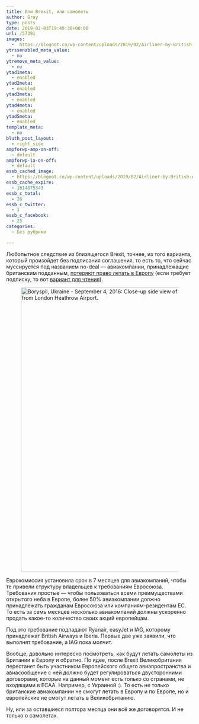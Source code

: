```yaml
---
title: Или Brexit, или самолеты
author: Gray
type: posts
date: 2019-02-03T19:49:38+00:00
url: /57391
images:
  -  https://blognot.co/wp-content/uploads/2019/02/Airliner-by-British-Airways-close-up-view-600414066_1368x769.jpeg
ytrssenabled_meta_value:
  - no
ytremove_meta_value:
  - no
ytad1meta:
  - enabled
ytad2meta:
  - enabled
ytad3meta:
  - enabled
ytad4meta:
  - enabled
ytad5meta:
  - enabled
template_meta:
  - no
bluth_post_layout:
  - right_side
ampforwp-amp-on-off:
  - default
ampforwp-ia-on-off:
  - default
essb_cached_image:
  - https://blognot.co/wp-content/uploads/2019/02/Airliner-by-British-Airways-close-up-view-600414066_1368x769.jpeg
essb_cache_expire:
  - 1614875343
essb_c_total:
  - 26
essb_c_twitter:
  - 1
essb_c_facebook:
  - 25
categories:
  - Без рубрики

---
```








Любопытное следствие из близящегося Brexit, точнее, из того варианта, который произойдет без подписания соглашения, то есть то, что сейчас муссируется под названием no-deal — авиакомпании, принадлежащие британским подданным, [потеряют право летать в Европу][1] (если требует подписку, то вот [вариант для чтения][2]). 

<div class="wp-block-image">
  <figure class="aligncenter"><img data-attachment-id="57392" data-permalink="https://blognot.co/57391/airliner-by-british-airways-close-up-view-600414066_1368x769" data-orig-file="https://i2.wp.com/blognot.co/wp-content/uploads/2019/02/Airliner-by-British-Airways-close-up-view-600414066_1368x769.jpeg?fit=1365%2C768&ssl=1" data-orig-size="1365,768" data-comments-opened="1" data-image-meta="{&quot;aperture&quot;:&quot;7.1&quot;,&quot;credit&quot;:&quot;Getty Images&quot;,&quot;camera&quot;:&quot;SLT-A37&quot;,&quot;caption&quot;:&quot;Boryspil, Ukraine - September 4, 2016: Close-up side view of passenger aircraft Airbus A320 by British Airways Copy Space. Airbus A320-232 (G-EUUP) in International Airport Boryspil after the landing from London Heathrow Airport.&quot;,&quot;created_timestamp&quot;:&quot;1472994624&quot;,&quot;copyright&quot;:&quot;Leit_Wolf&quot;,&quot;focal_length&quot;:&quot;160&quot;,&quot;iso&quot;:&quot;100&quot;,&quot;shutter_speed&quot;:&quot;0.00125&quot;,&quot;title&quot;:&quot;Airliner by British Airways close-up view&quot;,&quot;orientation&quot;:&quot;1&quot;}" data-image-title="Airliner-by-British-Airways-close-up-view-600414066_1368x769" data-image-description="" data-medium-file="https://i2.wp.com/blognot.co/wp-content/uploads/2019/02/Airliner-by-British-Airways-close-up-view-600414066_1368x769.jpeg?fit=300%2C169&ssl=1" data-large-file="https://i2.wp.com/blognot.co/wp-content/uploads/2019/02/Airliner-by-British-Airways-close-up-view-600414066_1368x769.jpeg?fit=740%2C416&ssl=1" width="1365" height="768" src="https://i0.wp.com/blognot.co/wp-content/uploads/2019/02/Airliner-by-British-Airways-close-up-view-600414066_1368x769.jpeg?fit=740%2C416&ssl=1" alt="Boryspil, Ukraine - September 4, 2016: Close-up side view of passenger aircraft Airbus A320 by British Airways Copy Space. Airbus A320-232 (G-EUUP) in International Airport Boryspil after the landing from London Heathrow Airport." class="wp-image-57392" srcset="https://i2.wp.com/blognot.co/wp-content/uploads/2019/02/Airliner-by-British-Airways-close-up-view-600414066_1368x769.jpeg?w=1365&ssl=1 1365w, https://i2.wp.com/blognot.co/wp-content/uploads/2019/02/Airliner-by-British-Airways-close-up-view-600414066_1368x769.jpeg?resize=300%2C169&ssl=1 300w, https://i2.wp.com/blognot.co/wp-content/uploads/2019/02/Airliner-by-British-Airways-close-up-view-600414066_1368x769.jpeg?resize=768%2C432&ssl=1 768w, https://i2.wp.com/blognot.co/wp-content/uploads/2019/02/Airliner-by-British-Airways-close-up-view-600414066_1368x769.jpeg?resize=1024%2C576&ssl=1 1024w, https://i2.wp.com/blognot.co/wp-content/uploads/2019/02/Airliner-by-British-Airways-close-up-view-600414066_1368x769.jpeg?resize=700%2C394&ssl=1 700w, https://i2.wp.com/blognot.co/wp-content/uploads/2019/02/Airliner-by-British-Airways-close-up-view-600414066_1368x769.jpeg?resize=800%2C450&ssl=1 800w, https://i2.wp.com/blognot.co/wp-content/uploads/2019/02/Airliner-by-British-Airways-close-up-view-600414066_1368x769.jpeg?w=1200&ssl=1 1200w" sizes="(max-width: 740px) 100vw, 740px" /></figure>


Еврокомиссия установила срок в 7 месяцев для авиакомпаний, чтобы те привели структуру владельцев к требованиям Евросоюза. Требования простые — чтобы пользоваться всеми преимуществами открытого неба в Европе, более 50% авиакомпании должно принадлежать гражданам Евросоюза или компаниям-резидентам ЕС. То есть за семь месяцев несколько авиакомпаний должны ускоренно продать какое-то количество своих акций европейцам.

Под это требование подпадают Ryanair, easyJet и IAG, которому принадлежат British Airways и Iberia. Первые две уже заявили, что выполнят требование, а IAG пока молчит.

Вообще, довольно интересно посмотреть, как будут летать самолеты из Британии в Европу и обратно. По идее, после Brexit Великобритания перестанет быть участником Европейского общего авиапространства и авиасообщение с ней должно будет регулироваться двусторонними договорами, которые на данный момент есть только со странами, не входящими в ECAA. Например, с Украиной :). То есть не только британские авиакомпании не смогут летать в Европу и по Европе, но и европейские не смогут летать в Великобританию.

Ну, или за оставшиеся полтора месяца они всё же договорятся. И не только о самолетах.

 [1]: https://www.ft.com/content/8c0a9f86-2641-11e9-b329-c7e6ceb5ffdf
 [2]: https://outline.com/J8EbXE